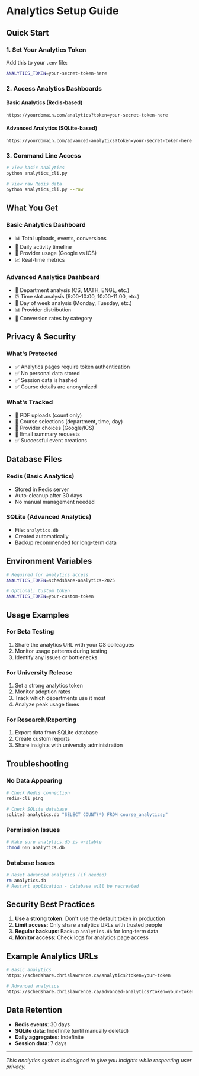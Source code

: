 # Analytics Setup Guide

## Quick Start

### 1. Set Your Analytics Token
Add this to your `.env` file:
```bash
ANALYTICS_TOKEN=your-secret-token-here
```

### 2. Access Analytics Dashboards

#### Basic Analytics (Redis-based)
```
https://yourdomain.com/analytics?token=your-secret-token-here
```

#### Advanced Analytics (SQLite-based)
```
https://yourdomain.com/advanced-analytics?token=your-secret-token-here
```

### 3. Command Line Access
```bash
# View basic analytics
python analytics_cli.py

# View raw Redis data
python analytics_cli.py --raw
```

## What You Get

### Basic Analytics Dashboard
- 📊 Total uploads, events, conversions
- 📅 Daily activity timeline
- 🔗 Provider usage (Google vs ICS)
- 📈 Real-time metrics

### Advanced Analytics Dashboard
- 🏢 Department analysis (CS, MATH, ENGL, etc.)
- ⏰ Time slot analysis (9:00-10:00, 10:00-11:00, etc.)
- 📅 Day of week analysis (Monday, Tuesday, etc.)
- 📊 Provider distribution
- 🎯 Conversion rates by category

## Privacy & Security

### What's Protected
- ✅ Analytics pages require token authentication
- ✅ No personal data stored
- ✅ Session data is hashed
- ✅ Course details are anonymized

### What's Tracked
- 📄 PDF uploads (count only)
- 📅 Course selections (department, time, day)
- 🔗 Provider choices (Google/ICS)
- 📧 Email summary requests
- ✅ Successful event creations

## Database Files

### Redis (Basic Analytics)
- Stored in Redis server
- Auto-cleanup after 30 days
- No manual management needed

### SQLite (Advanced Analytics)
- File: `analytics.db`
- Created automatically
- Backup recommended for long-term data

## Environment Variables

```bash
# Required for analytics access
ANALYTICS_TOKEN=schedshare-analytics-2025

# Optional: Custom token
ANALYTICS_TOKEN=your-custom-token
```

## Usage Examples

### For Beta Testing
1. Share the analytics URL with your CS colleagues
2. Monitor usage patterns during testing
3. Identify any issues or bottlenecks

### For University Release
1. Set a strong analytics token
2. Monitor adoption rates
3. Track which departments use it most
4. Analyze peak usage times

### For Research/Reporting
1. Export data from SQLite database
2. Create custom reports
3. Share insights with university administration

## Troubleshooting

### No Data Appearing
```bash
# Check Redis connection
redis-cli ping

# Check SQLite database
sqlite3 analytics.db "SELECT COUNT(*) FROM course_analytics;"
```

### Permission Issues
```bash
# Make sure analytics.db is writable
chmod 666 analytics.db
```

### Database Issues
```bash
# Reset advanced analytics (if needed)
rm analytics.db
# Restart application - database will be recreated
```

## Security Best Practices

1. **Use a strong token**: Don't use the default token in production
2. **Limit access**: Only share analytics URLs with trusted people
3. **Regular backups**: Backup `analytics.db` for long-term data
4. **Monitor access**: Check logs for analytics page access

## Example Analytics URLs

```bash
# Basic analytics
https://schedshare.chrislawrence.ca/analytics?token=your-token

# Advanced analytics  
https://schedshare.chrislawrence.ca/advanced-analytics?token=your-token
```

## Data Retention

- **Redis events**: 30 days
- **SQLite data**: Indefinite (until manually deleted)
- **Daily aggregates**: Indefinite
- **Session data**: 7 days

---

*This analytics system is designed to give you insights while respecting user privacy.*



